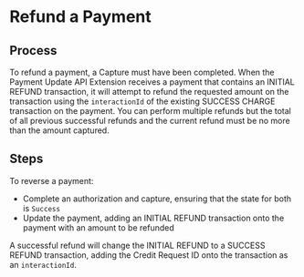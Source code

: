 # Refund a Payment

## Process

To refund a payment, a Capture must have been completed. When the Payment Update API Extension receives a payment that contains an INITIAL REFUND transaction, it will attempt to refund the requested amount on the transaction using the `interactionId` of the existing SUCCESS CHARGE transaction on the payment. You can perform multiple refunds but the total of all previous successful refunds and the current refund must be no more than the amount captured.

## Steps

To reverse a payment:

- Complete an authorization and capture, ensuring that the state for both is `Success`
- Update the payment, adding an INITIAL REFUND transaction onto the payment with an amount to be refunded

A successful refund will change the INITIAL REFUND to a SUCCESS REFUND transaction, adding the Credit Request ID onto the transaction as an `interactionId`.
